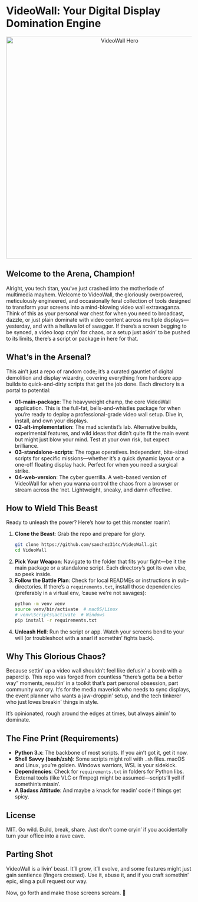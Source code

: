 # VideoWall: Your Digital Display Domination Engine

<p align="center">
  <img src="https://raw.githubusercontent.com/YourUsername/Github/main/.images/videowall-hero.png" alt="VideoWall Hero" width="600" />
</p>

## Welcome to the Arena, Champion!
Alright, you tech titan, you’ve just crashed into the motherlode of multimedia mayhem. Welcome to VideoWall, the gloriously overpowered, meticulously engineered, and occasionally feral collection of tools designed to transform your screens into a mind-blowing video wall extravaganza. Think of this as your personal war chest for when you need to broadcast, dazzle, or just plain dominate with video content across multiple displays—yesterday, and with a helluva lot of swagger. If there’s a screen begging to be synced, a video loop cryin’ for chaos, or a setup just askin’ to be pushed to its limits, there’s a script or package in here for that.

## What’s in the Arsenal?
This ain’t just a repo of random code; it’s a curated gauntlet of digital demolition and display wizardry, covering everything from hardcore app builds to quick-and-dirty scripts that get the job done. Each directory is a portal to potential:

- **01-main-package**: The heavyweight champ, the core VideoWall application. This is the full-fat, bells-and-whistles package for when you’re ready to deploy a professional-grade video wall setup. Dive in, install, and own your displays.
- **02-alt-implementation**: The mad scientist’s lab. Alternative builds, experimental features, and wild ideas that didn’t quite fit the main event but might just blow your mind. Test at your own risk, but expect brilliance.
- **03-standalone-scripts**: The rogue operatives. Independent, bite-sized scripts for specific missions—whether it’s a quick dynamic layout or a one-off floating display hack. Perfect for when you need a surgical strike.
- **04-web-version**: The cyber guerrilla. A web-based version of VideoWall for when you wanna control the chaos from a browser or stream across the ‘net. Lightweight, sneaky, and damn effective.

## How to Wield This Beast
Ready to unleash the power? Here’s how to get this monster roarin’:

1. **Clone the Beast**: Grab the repo and prepare for glory.
   ```bash
   git clone https://github.com/sanchez314c/VideoWall.git
   cd VideoWall
   ```
2. **Pick Your Weapon**: Navigate to the folder that fits your fight—be it the main package or a standalone script. Each directory’s got its own vibe, so peek inside.
3. **Follow the Battle Plan**: Check for local READMEs or instructions in sub-directories. If there’s a `requirements.txt`, install those dependencies (preferably in a virtual env, ‘cause we’re not savages):
   ```bash
   python -m venv venv
   source venv/bin/activate  # macOS/Linux
   # venv\Scripts\activate  # Windows
   pip install -r requirements.txt
   ```
4. **Unleash Hell**: Run the script or app. Watch your screens bend to your will (or troubleshoot with a snarl if somethin’ fights back).

## Why This Glorious Chaos?
Because settin’ up a video wall shouldn’t feel like defusin’ a bomb with a paperclip. This repo was forged from countless “there’s gotta be a better way” moments, resultin’ in a toolkit that’s part personal obsession, part community war cry. It’s for the media maverick who needs to sync displays, the event planner who wants a jaw-droppin’ setup, and the tech tinkerer who just loves breakin’ things in style.

It’s opinionated, rough around the edges at times, but always aimin’ to dominate.

## The Fine Print (Requirements)
- **Python 3.x**: The backbone of most scripts. If you ain’t got it, get it now.
- **Shell Savvy (bash/zsh)**: Some scripts might roll with `.sh` files. macOS and Linux, you’re golden. Windows warriors, WSL is your sidekick.
- **Dependencies**: Check for `requirements.txt` in folders for Python libs. External tools (like VLC or ffmpeg) might be assumed—scripts’ll yell if somethin’s missin’.
- **A Badass Attitude**: And maybe a knack for readin’ code if things get spicy.

## License
MIT. Go wild. Build, break, share. Just don’t come cryin’ if you accidentally turn your office into a rave cave.

## Parting Shot
VideoWall is a livin’ beast. It’ll grow, it’ll evolve, and some features might just gain sentience (fingers crossed). Use it, abuse it, and if you craft somethin’ epic, sling a pull request our way.

Now, go forth and make those screens scream. 🚀
